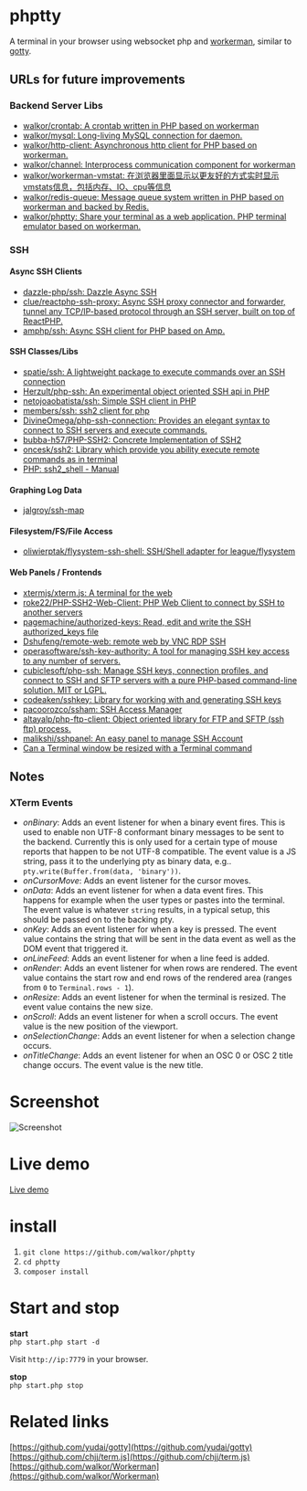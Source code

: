# phptty
A terminal in your browser using websocket php and  [workerman](https://github.com/walkor/Workerman), similar to [gotty](https://github.com/yudai/gotty).

## URLs for future improvements

### Backend Server Libs
* [walkor/crontab: A crontab written in PHP based on workerman](https://github.com/walkor/crontab)
* [walkor/mysql: Long-living MySQL connection for daemon.](https://github.com/walkor/mysql)
* [walkor/http-client: Asynchronous http client for PHP based on workerman.](https://github.com/walkor/http-client)
* [walkor/channel: Interprocess communication component for workerman](https://github.com/walkor/channel)
* [walkor/workerman-vmstat: 在浏览器里面显示以更友好的方式实时显示vmstats信息，包括内存、IO、cpu等信息](https://github.com/walkor/workerman-vmstat)
* [walkor/redis-queue: Message queue system written in PHP based on workerman and backed by Redis.](https://github.com/walkor/redis-queue)
* [walkor/phptty: Share your terminal as a web application. PHP terminal emulator based on workerman.](https://github.com/walkor/phptty)

### SSH

#### Async SSH Clients

* [dazzle-php/ssh: Dazzle Async SSH](https://github.com/dazzle-php/ssh)
* [clue/reactphp-ssh-proxy: Async SSH proxy connector and forwarder, tunnel any TCP/IP-based protocol through an SSH server, built on top of ReactPHP.](https://github.com/clue/reactphp-ssh-proxy)
* [amphp/ssh: Async SSH client for PHP based on Amp.](https://github.com/amphp/ssh)

#### SSH Classes/Libs

* [spatie/ssh: A lightweight package to execute commands over an SSH connection](https://github.com/spatie/ssh)
* [Herzult/php-ssh: An experimental object oriented SSH api in PHP](https://github.com/Herzult/php-ssh)
* [netojoaobatista/ssh: Simple SSH client in PHP](https://github.com/netojoaobatista/ssh)
* [members/ssh: ssh2 client for php](https://github.com/members/ssh)
* [DivineOmega/php-ssh-connection: Provides an elegant syntax to connect to SSH servers and execute commands.](https://github.com/DivineOmega/php-ssh-connection)
* [bubba-h57/PHP-SSH2: Concrete Implementation of SSH2](https://github.com/bubba-h57/PHP-SSH2)
* [oncesk/ssh2: Library which provide you ability execute remote commands as in terminal](https://github.com/oncesk/ssh2)
* [PHP: ssh2_shell - Manual](https://www.php.net/manual/en/function.ssh2-shell.php)

#### Graphing Log Data

* [jalgroy/ssh-map](https://github.com/jalgroy/ssh-map)

#### Filesystem/FS/File Access
 
* [oliwierptak/flysystem-ssh-shell: SSH/Shell adapter for league/flysystem](https://github.com/oliwierptak/flysystem-ssh-shell)

#### Web Panels / Frontends

* [xtermjs/xterm.js: A terminal for the web](https://github.com/xtermjs/xterm.js)
* [roke22/PHP-SSH2-Web-Client: PHP Web Client to connect by SSH to another servers](https://github.com/roke22/PHP-SSH2-Web-Client)
* [pagemachine/authorized-keys: Read, edit and write the SSH authorized_keys file](https://github.com/pagemachine/authorized-keys)
* [Dshufeng/remote-web: remote web by VNC RDP SSH](https://github.com/Dshufeng/remote-web)
* [operasoftware/ssh-key-authority: A tool for managing SSH key access to any number of servers.](https://github.com/operasoftware/ssh-key-authority)
* [cubiclesoft/php-ssh: Manage SSH keys, connection profiles, and connect to SSH and SFTP servers with a pure PHP-based command-line solution. MIT or LGPL.](https://github.com/cubiclesoft/php-ssh)
* [codeaken/sshkey: Library for working with and generating SSH keys](https://github.com/codeaken/sshkey)
* [pacoorozco/ssham: SSH Access Manager](https://github.com/pacoorozco/ssham)
* [altayalp/php-ftp-client: Object oriented library for FTP and SFTP (ssh ftp) process.](https://github.com/altayalp/php-ftp-client)
* [malikshi/sshpanel: An easy panel to manage SSH Account](https://github.com/malikshi/sshpanel)
* [Can a Terminal window be resized with a Terminal command](https://apple.stackexchange.com/questions/33736/can-a-terminal-window-be-resized-with-a-terminal-command)

## Notes

### XTerm Events

* *onBinary*: Adds an event listener for when a binary event fires. This is used to enable non UTF-8 conformant binary messages to be sent to the backend. Currently this is only used for a certain type of mouse reports that happen to be not UTF-8 compatible. The event value is a JS string, pass it to the underlying pty as binary data, e.g.. `pty.write(Buffer.from(data, 'binary'))`.
* *onCursorMove*: Adds an event listener for the cursor moves.
* *onData*: Adds an event listener for when a data event fires. This happens for example when the user types or pastes into the terminal. The event value is whatever `string` results, in a typical setup, this should be passed on to the backing pty.
* *onKey*: Adds an event listener for when a key is pressed. The event value contains the string that will be sent in the data event as well as the DOM event that triggered it.
* *onLineFeed*: Adds an event listener for when a line feed is added.
* *onRender*: Adds an event listener for when rows are rendered. The event value contains the start row and end rows of the rendered area (ranges from `0` to `Terminal.rows - 1`).
* *onResize*: Adds an event listener for when the terminal is resized. The event value contains the new size.
* *onScroll*: Adds an event listener for when a scroll occurs. The event value is the new position of the viewport.
* *onSelectionChange*: Adds an event listener for when a selection change occurs.
* *onTitleChange*: Adds an event listener for when an OSC 0 or OSC 2 title change occurs. The event value is the new title.


# Screenshot
![Screenshot](https://github.com/walkor/phptty/blob/master/Web/imgs/example.gif?raw=true)

# Live demo
[Live demo](http://47.88.13.70:7779/)

# install
1. ```git clone https://github.com/walkor/phptty```
2. ```cd phptty```
3. ```composer install```

# Start and stop
**start**  
```php start.php start -d```   

Visit ```http://ip:7779``` in your browser.

**stop**  
```php start.php stop```

# Related links
[https://github.com/yudai/gotty](https://github.com/yudai/gotty)  
[https://github.com/chjj/term.js](https://github.com/chjj/term.js)    
[https://github.com/walkor/Workerman](https://github.com/walkor/Workerman)    

